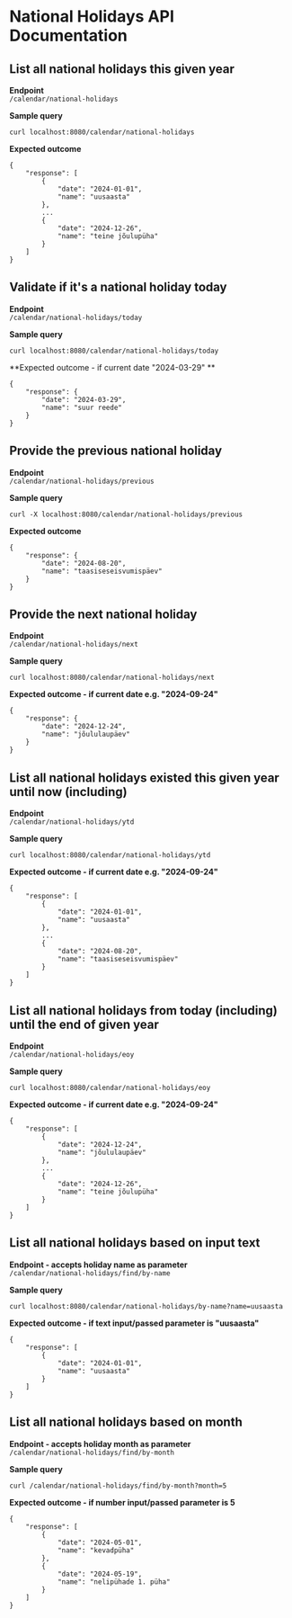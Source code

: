 # National Holidays API Documentation

## List all national holidays this given year
**Endpoint**  
`/calendar/national-holidays`

**Sample query**
```
curl localhost:8080/calendar/national-holidays
```

**Expected outcome**
```
{
    "response": [
        {
            "date": "2024-01-01",
            "name": "uusaasta"
        },
        ...
        {
            "date": "2024-12-26",
            "name": "teine jõulupüha"
        }
    ]
}
```

## Validate if it's a national holiday today
**Endpoint**  
`/calendar/national-holidays/today`

**Sample query**
```
curl localhost:8080/calendar/national-holidays/today
```

**Expected outcome - if current date "2024-03-29" **
```
{
    "response": {
        "date": "2024-03-29",
        "name": "suur reede"
    }
}
```

## Provide the previous national holiday
**Endpoint**  
`/calendar/national-holidays/previous`

**Sample query**
```
curl -X localhost:8080/calendar/national-holidays/previous
```

**Expected outcome**
```
{
    "response": {
        "date": "2024-08-20",
        "name": "taasiseseisvumispäev"
    }
}
```

## Provide the next national holiday
**Endpoint**  
`/calendar/national-holidays/next`

**Sample query**
```
curl localhost:8080/calendar/national-holidays/next
```

**Expected outcome - if current date e.g. "2024-09-24"**
```
{
    "response": {
        "date": "2024-12-24",
        "name": "jõululaupäev"
    }
}
```

## List all national holidays existed this given year until now (including)
**Endpoint**  
`/calendar/national-holidays/ytd`

**Sample query**
```
curl localhost:8080/calendar/national-holidays/ytd
```

**Expected outcome - if current date e.g. "2024-09-24"**
```
{
    "response": [
        {
            "date": "2024-01-01",
            "name": "uusaasta"
        },
        ...
        {
            "date": "2024-08-20",
            "name": "taasiseseisvumispäev"
        }
    ]
}
```

## List all national holidays from today (including) until the end of given year
**Endpoint**  
`/calendar/national-holidays/eoy`

**Sample query**
```
curl localhost:8080/calendar/national-holidays/eoy
```

**Expected outcome - if current date e.g. "2024-09-24"**
```
{
    "response": [
        {
            "date": "2024-12-24",
            "name": "jõululaupäev"
        },
        ...
        {
            "date": "2024-12-26",
            "name": "teine jõulupüha"
        }
    ]
}
```

## List all national holidays based on input text
**Endpoint - accepts holiday name as parameter**  
`/calendar/national-holidays/find/by-name`

**Sample query**
```
curl localhost:8080/calendar/national-holidays/by-name?name=uusaasta
```

**Expected outcome - if text input/passed parameter is "uusaasta"**
```
{
    "response": [
        {
            "date": "2024-01-01",
            "name": "uusaasta"
        }
    ]
}
```

## List all national holidays based on month
**Endpoint - accepts holiday month as parameter**  
`/calendar/national-holidays/find/by-month`

**Sample query**
```
curl /calendar/national-holidays/find/by-month?month=5
```

**Expected outcome - if number input/passed parameter is 5**
```
{
    "response": [
        {
            "date": "2024-05-01",
            "name": "kevadpüha"
        },
        {
            "date": "2024-05-19",
            "name": "nelipühade 1. püha"
        }
    ]
}
```